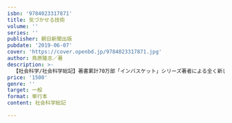 ```yaml
---
isbn: '9784023317871'
title: 気づかせる技術
volume: ''
series: ''
publisher: 朝日新聞出版
pubdate: '2019-06-07'
cover: 'https://cover.openbd.jp/9784023317871.jpg'
author: 鳥原隆志／著
description: >-
  【社会科学/社会科学総記】著書累計70万部「インバスケット」シリーズ著者による全く新しいマネジメント書！　「らしくないね」「で、どうしたい？」など、相手に気づかせることで自発的に行動を変え、成長させるフレーズやコツをストーリー形式でわかりやすく解説。
price: '1500'
genre: ''
target: 一般
format: 単行本
content: 社会科学総記

---
```


